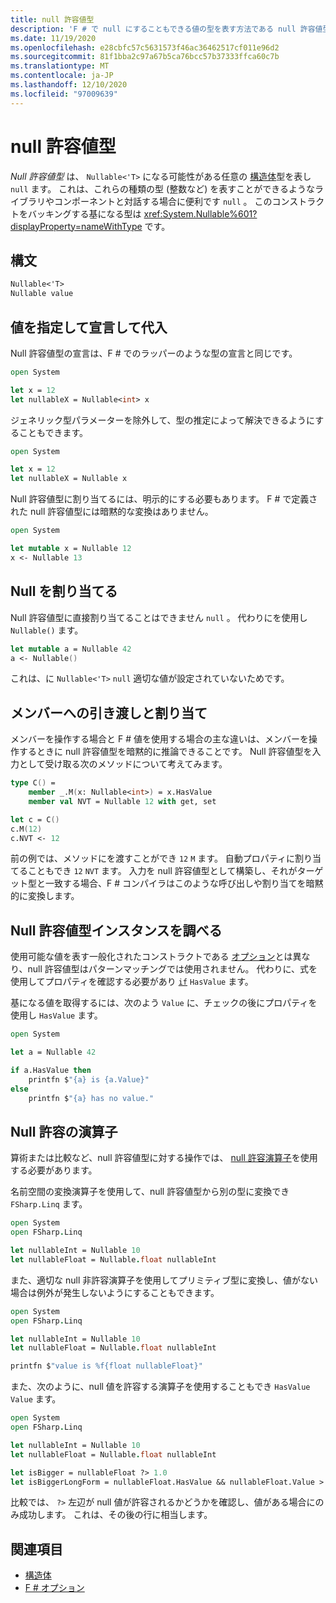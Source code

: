 ```yaml
---
title: null 許容値型
description: 'F # で null にすることもできる値の型を表す方法である null 許容値型の使用方法について説明します。'
ms.date: 11/19/2020
ms.openlocfilehash: e28cbfc57c5631573f46ac36462517cf011e96d2
ms.sourcegitcommit: 81f1bba2c97a67b5ca76bcc57b37333ffca60c7b
ms.translationtype: MT
ms.contentlocale: ja-JP
ms.lasthandoff: 12/10/2020
ms.locfileid: "97009639"
---
```

# <a name="nullable-value-types"></a>null 許容値型

_Null 許容値型_ は、 `Nullable<'T>` になる可能性がある任意の [構造体](structures.md)型を表し `null` ます。 これは、これらの種類の型 (整数など) を表すことができるようなライブラリやコンポーネントと対話する場合に便利です `null` 。 このコンストラクトをバッキングする基になる型は <xref:System.Nullable%601?displayProperty=nameWithType> です。

## <a name="syntax"></a>構文

```fsharp
Nullable<'T>
Nullable value
```

## <a name="declare-and-assign-with-values"></a>値を指定して宣言して代入

Null 許容値型の宣言は、F # でのラッパーのような型の宣言と同じです。

```fsharp
open System

let x = 12
let nullableX = Nullable<int> x
```

ジェネリック型パラメーターを除外して、型の推定によって解決できるようにすることもできます。

```fsharp
open System

let x = 12
let nullableX = Nullable x
```

Null 許容値型に割り当てるには、明示的にする必要もあります。 F # で定義された null 許容値型には暗黙的な変換はありません。

```fsharp
open System

let mutable x = Nullable 12
x <- Nullable 13
```

## <a name="assign-null"></a>Null を割り当てる

Null 許容値型に直接割り当てることはできません `null` 。 代わりにを使用し `Nullable()` ます。

```fsharp
let mutable a = Nullable 42
a <- Nullable()
```

これは、に `Nullable<'T>` `null` 適切な値が設定されていないためです。

## <a name="pass-and-assign-to-members"></a>メンバーへの引き渡しと割り当て

メンバーを操作する場合と F # 値を使用する場合の主な違いは、メンバーを操作するときに null 許容値型を暗黙的に推論できることです。 Null 許容値型を入力として受け取る次のメソッドについて考えてみます。

```fsharp
type C() =
    member _.M(x: Nullable<int>) = x.HasValue
    member val NVT = Nullable 12 with get, set

let c = C()
c.M(12)
c.NVT <- 12
```

前の例では、メソッドにを渡すことができ `12` `M` ます。 自動プロパティに割り当てることもでき `12` `NVT` ます。 入力を null 許容値型として構築し、それがターゲット型と一致する場合、F # コンパイラはこのような呼び出しや割り当てを暗黙的に変換します。

## <a name="examine-a-nullable-value-type-instance"></a>Null 許容値型インスタンスを調べる

使用可能な値を表す一般化されたコンストラクトである [オプション](options.md)とは異なり、null 許容値型はパターンマッチングでは使用されません。 代わりに、式を使用してプロパティを確認する必要があり [`if`](conditional-expressions-if-then-else.md) `HasValue` ます。

基になる値を取得するには、次のよう `Value` に、チェックの後にプロパティを使用し `HasValue` ます。

```fsharp
open System

let a = Nullable 42

if a.HasValue then
    printfn $"{a} is {a.Value}"
else
    printfn $"{a} has no value."
```

## <a name="nullable-operators"></a>Null 許容の演算子

算術または比較など、null 許容値型に対する操作では、 [null 許容演算子](symbol-and-operator-reference/nullable-operators.md)を使用する必要があります。

名前空間の変換演算子を使用して、null 許容値型から別の型に変換でき `FSharp.Linq` ます。

```fsharp
open System
open FSharp.Linq

let nullableInt = Nullable 10
let nullableFloat = Nullable.float nullableInt
```

また、適切な null 非許容演算子を使用してプリミティブ型に変換し、値がない場合は例外が発生しないようにすることもできます。

```fsharp
open System
open FSharp.Linq

let nullableInt = Nullable 10
let nullableFloat = Nullable.float nullableInt

printfn $"value is %f{float nullableFloat}"
```

また、次のように、null 値を許容する演算子を使用することもでき `HasValue` `Value` ます。

```fsharp
open System
open FSharp.Linq

let nullableInt = Nullable 10
let nullableFloat = Nullable.float nullableInt

let isBigger = nullableFloat ?> 1.0
let isBiggerLongForm = nullableFloat.HasValue && nullableFloat.Value > 1.0
```

比較では、 `?>` 左辺が null 値が許容されるかどうかを確認し、値がある場合にのみ成功します。 これは、その後の行に相当します。

## <a name="see-also"></a>関連項目

- [構造体](structures.md)
- [F # オプション](options.md)
